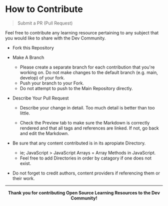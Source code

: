 # How to Contribute
> Submit a PR (Pull Request)

Feel free to contribute any learning resource pertaining to any subject that you would like to share with the Dev Community.

- Fork this Repository

- Make A Branch
  * Please create a separate branch for each contribution that you're working on. Do not make changes to the default branch (e.g. main, develop) of your fork.
  * Push your branch to your Fork.
  * Do not attempt to push to the Main Repository directly.

- Describe Your Pull Request
  * Describe your change in detail. Too much detail is better than too little.

  * Check the Preview tab to make sure the Markdown is correctly rendered and that all tags and references are linked. If not, go back and edit the Markdown.

- Be sure that any content contributed is in its apropiate Directory.
  * ie; JavaScript > JavaScript Arrays = Array Methods in JavaScript.
  * Feel free to add Directories in order by catagory if one does not exist.

- Do not forget to credit authors, content providers if referencing them or their work.
---

<p align="center"><b>Thank you for contributing Open Source Learning Resources to the Dev Community!</p>
